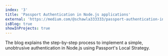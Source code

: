 ```yaml
---
index: '3'
title: 'Passport Authentication in Node.js applications'
external: 'https://medium.com/@schawla333333/passport-authentication-in-node-js-applications-31ebc4f5871e'
isBlog: true
showInProjects: true
---
```


The blog explains the step-by-step process to implement a simple, unobtrusive authentication in Node.js using Passport's Local Strategy.
